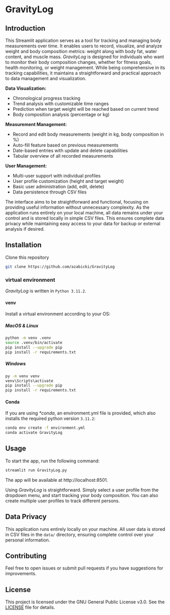 # GravityLog

## Introduction

This Streamlit application serves as a tool for tracking and managing body measurements over time. It enables users to record, visualize, and analyze weight and body composition metrics: weight along with body fat, water content, and muscle mass. _GravityLog_ is designed for individuals who want to monitor their body composition changes, whether for fitness goals, health monitoring, or weight management. While being comprehensive in its tracking capabilities, it maintains a straightforward and practical approach to data management and visualization.

**Data Visualization:**
- Chronological progress tracking
- Trend analysis with customizable time ranges
- Prediction when target weight will be reached based on current trend
- Body composition analysis (percentage or kg)

**Measurement Management:**
- Record and edit body measurements (weight in kg, body composition in %)
- Auto-fill feature based on previous measurements
- Date-based entries with update and delete capabilities
- Tabular overview of all recorded measurements

**User Management:**
- Multi-user support with individual profiles
- User profile customization (height and target weight)
- Basic user administration (add, edit, delete)
- Data persistence through CSV files

The interface aims to be straightforward and functional, focusing on providing useful information without unnecessary complexity. As the application runs entirely on your local machine, all data remains under your control and is stored locally in simple CSV files. This ensures complete data privacy while maintaining easy access to your data for backup or external analysis if desired.

## Installation

Clone this repository

```zsh
git clone https://github.com/azabicki/GravityLog
```

### virtual environment

_GravityLog_ is written in `Python 3.11.2`.

#### venv
Install a virtual environment according to your OS:

##### MacOS & Linux

```zsh
python -m venv .venv
source .venv/bin/activate
pip install --upgrade pip
pip install -r requirements.txt
```

##### Windows

```sh
py -m venv venv
venv\Scripts\activate
pip install --upgrade pip
pip install -r requirements.txt
```

#### Conda

If you are using _*conda_, an environment.yml file is provided, which also installs the required python version `3.11.2`:

```zsh
conda env create -f environment.yml
conda activate GravityLog
```

## Usage

To start the app, run the following command:

```zsh
streamlit run GravityLog.py
```

The app will be available at http://localhost:8501.

Using _GravityLog_ is straightforward. Simply select a user profile from the dropdown menu, and start tracking your body composition. You can also create multiple user profiles to track different persons.

## Data Privacy

This application runs entirely locally on your machine. All user data is stored in CSV files in the `data/` directory, ensuring complete control over your personal information.

## Contributing

Feel free to open issues or submit pull requests if you have suggestions for improvements.

## License

This project is licensed under the GNU General Public License v3.0. See the [LICENSE](LICENSE) file for details.
